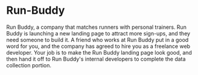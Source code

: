 # Run-Buddy
Run Buddy, a company that matches runners with personal trainers. Run Buddy is launching a new landing page to attract more sign-ups, and they need someone to build it. A friend who works at Run Buddy put in a good word for you, and the company has agreed to hire you as a freelance web developer. Your job is to make the Run Buddy landing page look good, and then hand it off to Run Buddy's internal developers to complete the data collection portion.
